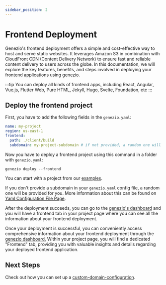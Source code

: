```yaml
---
sidebar_position: 2
---
```


# Frontend Deployment

Genezio's frontend deployment offers a simple and cost-effective way to host and serve static websites. It leverages Amazon S3 in combination with CloudFront CDN (Content Delivery Network) to ensure fast and reliable content delivery to users across the globe. In this documentation, we will explore the key features, benefits, and steps involved in deploying your frontend applications using genezio.

<!-- {% hint style="success" %} -->

:::tip
You can deploy all kinds of frontend apps, including React, Angular, Vue.js, Flutter Web, Pure HTML, Jekyll, Hugo, Svelte, Foundation, etc
:::

<!-- ::: -->

## Deploy the frontend project <a href="#introduction" id="introduction"></a>

First, you have to add the following fields in the `genezio.yaml`:

<!-- {% code title="genezio.yaml" %} -->

```yaml title="genezio.yaml" showLineNumbers
name: my-project
region: us-east-1
frontend:
  path: ./client/build
  subdomain: my-project-subdomain # if not provided, a random one will be generated by default
```

<!-- {% endcode %} -->

Now you have to deploy a frontend project using this command in a folder with `genezio.yaml`:

```
genezio deploy --frontend
```

You can start with a project from our [examples](https://github.com/genez-io/genezio-examples).

If you don't provide a subdomain in your `genezio.yaml` config file, a random one will be provided for you. More information about this can be found on [Yaml Configuration File Page](../project-structure/genezio-configuration-file).

After the deployment succeeds, you can go to the [genezio's dashboard](https://app.genez.io/dashboard) and you will have a frontend tab in your project page where you can see all the information about your frontend deployment.

Once your deployment is successful, you can conveniently access comprehensive information about your frontend deployment through the [genezio dashboard.](https://app.genez.io) Within your project page, you will find a dedicated "Frontend" tab, providing you with valuable insights and details regarding your deployed frontend application.

## Next Steps

Check out how you can set up a [custom-domain-configuration](custom-domain-configuration "mention").
